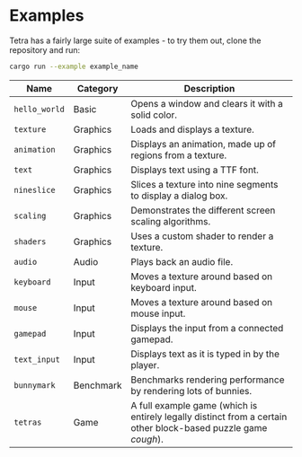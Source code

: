 # Examples

Tetra has a fairly large suite of examples - to try them out, clone the repository and run:

```bash
cargo run --example example_name
```

| Name | Category | Description |
| --- | --- | --- |
| `hello_world` | Basic | Opens a window and clears it with a solid color. |
| `texture` | Graphics | Loads and displays a texture. |
| `animation` | Graphics |  Displays an animation, made up of regions from a texture. |
| `text` | Graphics | Displays text using a TTF font. |
| `nineslice` | Graphics | Slices a texture into nine segments to display a dialog box. |
| `scaling` | Graphics | Demonstrates the different screen scaling algorithms. |
| `shaders` | Graphics | Uses a custom shader to render a texture. |
| `audio` | Audio | Plays back an audio file. |
| `keyboard` | Input | Moves a texture around based on keyboard input. |
| `mouse` | Input | Moves a texture around based on mouse input. |
| `gamepad` | Input | Displays the input from a connected gamepad. |
| `text_input` | Input | Displays text as it is typed in by the player. |
| `bunnymark` | Benchmark | Benchmarks rendering performance by rendering lots of bunnies. |
| `tetras` | Game | A full example game (which is entirely legally distinct from a certain other block-based puzzle game *cough*). |
